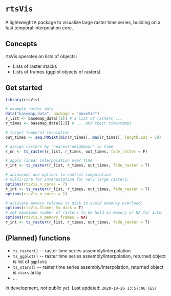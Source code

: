 # `rtsVis`

A lightweight `R` package to visualize large raster time series, building on a fast temporal interpolation core.

## Concepts
rtsVis operates on lists of objects:

- Lists of raster stacks 
- Lists of frames (ggplot objects of rasters)


## Get started

``` r
library(rtsVis)

# example raster data
data("basemap_data", package = "moveVis")
r_list <- basemap_data[[1]] # a list of rasters ...
r_times <- basemap_data[[2]] # ... and their timestamps

# target temporal resolution
out_times <- seq.POSIXt(min(r_times), max(r_times), length.out = 50)

# assign rasters by "nearest-neighbour" in time
r_nn <- ts_raster(r_list, r_times, out_times, fade_raster = F)

# apply linear interpolation over time
r_int <- ts_raster(r_list, r_times, out_times, fade_raster = T)

# advanced: use options to control computation
# multi-core for interpolation for very large rasters:
options(rtsVis.n_cores = 7)
r_int <- ts_raster(r_list, r_times, out_times, fade_raster = T)
options(rtsVis.n_cores = 1)

# activate memory releave to disk to avoid memorey overload:
options(rtsVis.frames_to_disk = T) 
# set maxmimum number of rasters to be hold in memory or NA for auto:
options(rtsVis.n_memory_frames = NA)
r_int <- ts_raster(r_list, r_times, out_times, fade_raster = T)
```

## (Planned) functions

* `ts_raster()` -- raster time series assembly/interpolation
* `ts_ggplot()` -- raster time series assembly/interpolation, returned object is list of `ggplot`s
* `ts_stars()` -- raster time series assembly/interpolation, returned object is `stars` array
* ...

In development, not public yet. Last updated: `2020-10-26 13:57:06 CEST`
